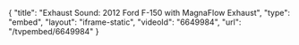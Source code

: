 {
    "title": "Exhaust Sound: 2012 Ford F-150 with MagnaFlow Exhaust",
    "type": "embed",
    "layout": "iframe-static",
    "videoId": "6649984",
    "url": "\/tvpembed\/6649984"
}
